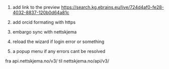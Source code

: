 1. add link to the preview
https://search.kg.ebrains.eu/live/724d4af0-fe28-4032-8837-120b0d64a81c

2. add orcid formating with https

3. embargo sync with nettskjema

4. reload the wizard if login error or something 

5. a popup menu if any errors cant be resolved

fra
api.nettskjema.no/v3/
til
nettskjema.no/api/v3/
